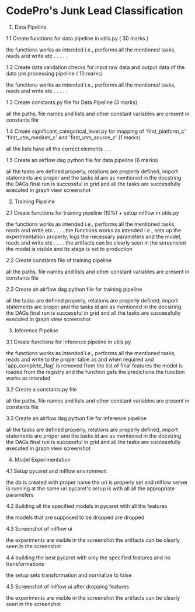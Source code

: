 # CodePro's Junk Lead Classification

1. Data Pipeline

1.1 Create functions for data pipeline in utils.py ( 30 marks )

the functions works as intended i.e., performs all the mentioned tasks, reads and write etc . . . . . 

1.2 Create data validation checks for input raw data and output data of the data pre processing pipeline ( 10 marks)

the functions works as intended i.e., performs all the mentioned tasks, reads and write etc . . . . . 

1.3 Create constants.py file for Data Pipeline (3 marks)

all the paths, file names and lists and other constant variables are present in constants file

1.4 Create significant_categorical_level.py for mapping of 'first_platform_c' 'first_utm_medium_c' and 'first_utm_source_c' (1 marks)

all the lists have all the correct elements . . . 

1.5 Create an airflow dag python file for data pipeline (6 marks)

all the tasks are defined properly, relations are properly defined, import statements are proper and the tasks id are as mentioned in the docstring
the DAGs final run is successful in grid and all the tasks are successfully executed in graph view screenshot


2. Training Pipeline


2.1 Create functions for training pipeline (10%) + setup mlflow in utils.py

the functions works as intended i.e., performs all the mentioned tasks, reads and write etc . . . . 
the functions works as intended i.e., sets up the experimentation properly, logs the necessary parameters and the model, reads and write etc . . . . 
the artifacts can be clearly seen in the screenshot
the model is visible and its stage is set to production


2.2 Create constants file of training pipeline


all the paths, file names and lists and other constant variables are present in constants file


2.3 Create an airflow dag python file for training pipeline

all the tasks are defined properly, relations are properly defined, import statements are proper and the tasks id are as mentioned in the docstring.
the DAGs final run is successful in grid and all the tasks are successfully executed in graph view screenshot


3. Inference Pipeline


3.1 Create functions for inference pipeline in utils.py

the functions works as intended i.e., performs all the mentioned tasks, reads and write to the proper table as and when required and 'app_complete_flag' is removed from the list of final features
the model is loaded from the registry and the function gets the predictions
the function works as intended


3.2 Create a constants.py file

all the paths, file names and lists and other constant variables are present in constants file


3.3 Create an airflow dag python file for inference pipeline

all the tasks are defined properly, relations are properly defined, import statements are proper and the tasks id are as mentioned in the docstring
the DAGs final run is successful in grid and all the tasks are successfully executed in graph view screenshot



4. Model Experimentation


4.1 Setup pycaret and mlflow environment

the db is created with proper name
the uri is properly set and mlflow server is running at the same uri
pycaret's setup is with all all the appropriate parameters


4.2 Building all the specified models in pycaret with all the features


the models that are supposed to be dropped are dropped


4.3 Screenshot of mlflow ui


the experiments are visible in the screenshot
the artifacts can be clearly seen in the screenshot


4.4 building the best pycaret with only the specified features and no transformations

the setup sets transformation and normalize to false


4.5 Screenshot of mlflow ui after dropping features


the experiments are visible in the screenshot
the artifacts can be clearly seen in the screenshot









